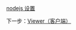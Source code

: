 [nodejs 设置](/zh-CN/viewer/php.md ':include :type=markdown')

下一步：[Viewer（客户端）](/zh-CN/viewer/2legged/ui)